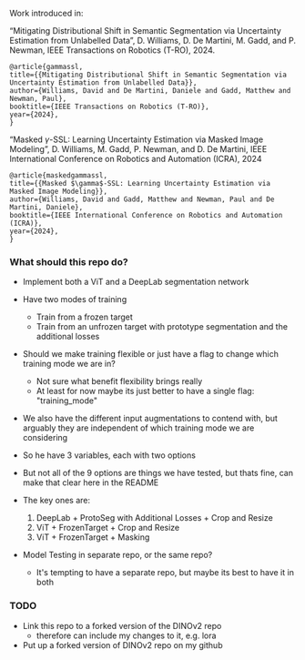 
Work introduced in:

“Mitigating Distributional Shift in Semantic Segmentation via Uncertainty Estimation from Unlabelled Data”, D. Williams, D. De Martini, M. Gadd, and P. Newman, IEEE Transactions on Robotics (T-RO), 2024.
```
@article{gammassl,
title={{Mitigating Distributional Shift in Semantic Segmentation via Uncertainty Estimation from Unlabelled Data}},
author={Williams, David and De Martini, Daniele and Gadd, Matthew and Newman, Paul},
booktitle={IEEE Transactions on Robotics (T-RO)},
year={2024},
}
```

“Masked $\gamma$-SSL: Learning Uncertainty Estimation via Masked Image Modeling”, D. Williams, M. Gadd, P. Newman, and D. De Martini, IEEE International Conference on Robotics and Automation (ICRA), 2024
```
@article{maskedgammassl,
title={{Masked $\gamma$-SSL: Learning Uncertainty Estimation via Masked Image Modeling}},
author={Williams, David and Gadd, Matthew and Newman, Paul and De Martini, Daniele},
booktitle={IEEE International Conference on Robotics and Automation (ICRA)},
year={2024},
}
```



### What should this repo do?
 * Implement both a ViT and a DeepLab segmentation network
 * Have two modes of training
    * Train from a frozen target
    * Train from an unfrozen target with prototype segmentation and the additional losses
* Should we make training flexible or just have a flag to change which training mode we are in?
    * Not sure what benefit flexibility brings really
    * At least for now maybe its just better to have a single flag: "training_mode"
* We also have the different input augmentations to contend with, but arguably they are independent of which training mode we are considering
* So he have 3 variables, each with two options
* But not all of the 9 options are things we have tested, but thats fine, can make that clear here in the README
* The key ones are:
    1. DeepLab + ProtoSeg with Additional Losses + Crop and Resize
    2. ViT + FrozenTarget + Crop and Resize
    3. ViT + FrozenTarget + Masking

* Model Testing in separate repo, or the same repo?
    * It's tempting to have a separate repo, but maybe its best to have it in both


### TODO
* Link this repo to a forked version of the DINOv2 repo 
    * therefore can include my changes to it, e.g. lora
* Put up a forked version of DINOv2 repo on my github




